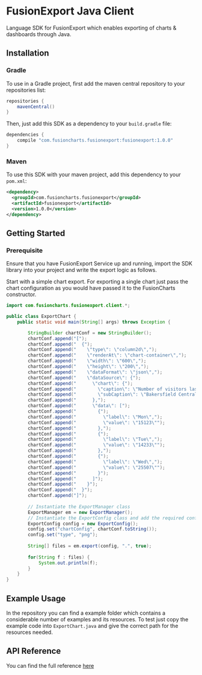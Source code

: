 # FusionExport Java Client

Language SDK for FusionExport which enables exporting of charts & dashboards through Java.

## Installation

### Gradle

To use in a Gradle project, first add the maven central repository to your repositories list:

```groovy
repositories {
    mavenCentral()
}
```

Then, just add this SDK as a dependency to your `build.gradle` file:

```groovy
dependencies {
    compile "com.fusioncharts.fusionexport:fusionexport:1.0.0"
}
```

### Maven

To use this SDK with your maven project, add this dependency to your `pom.xml`:

```xml
<dependency>
  <groupId>com.fusioncharts.fusionexport</groupId>
  <artifactId>fusionexport</artifactId>
  <version>1.0.0</version>
</dependency>
```

## Getting Started

### Prerequisite
Ensure that you have FusionExport Service up and running, import the SDK library into your project and write the export logic as follows.

Start with a simple chart export. For exporting a single chart just pass the chart configuration as you would have passed it to the FusionCharts constructor.


```java
import com.fusioncharts.fusionexport.client.*;

public class ExportChart {
    public static void main(String[] args) throws Exception {

        StringBuilder chartConf = new StringBuilder();
        chartConf.append("[");
        chartConf.append("  {");
        chartConf.append("    \"type\": \"column2d\",");
        chartConf.append("    \"renderAt\": \"chart-container\",");
        chartConf.append("    \"width\": \"600\",");
        chartConf.append("    \"height\": \"200\",");
        chartConf.append("    \"dataFormat\": \"json\",");
        chartConf.append("    \"dataSource\": {");
        chartConf.append("      \"chart\": {");
        chartConf.append("        \"caption\": \"Number of visitors last week\",");
        chartConf.append("        \"subCaption\": \"Bakersfield Central vs Los Angeles Topanga\"");
        chartConf.append("      },");
        chartConf.append("      \"data\": [");
        chartConf.append("        {");
        chartConf.append("          \"label\": \"Mon\",");
        chartConf.append("          \"value\": \"15123\"");
        chartConf.append("        },");
        chartConf.append("        {");
        chartConf.append("          \"label\": \"Tue\",");
        chartConf.append("          \"value\": \"14233\"");
        chartConf.append("        },");
        chartConf.append("        {");
        chartConf.append("          \"label\": \"Wed\",");
        chartConf.append("          \"value\": \"25507\"");
        chartConf.append("        }");
        chartConf.append("      ]");
        chartConf.append("    }");
        chartConf.append("  }");
        chartConf.append("]");		
		
        // Instantiate the ExportManager class
        ExportManager em = new ExportManager();
        // Instantiate the ExportConfig class and add the required configurations
        ExportConfig config = new ExportConfig();
        config.set("chartConfig", chartConf.toString());
        config.set("type", "png");
		
        String[] files = em.export(config, ".", true);
        
        for(String f : files) {
        	System.out.println(f);
        }
    }
}
```

## Example Usage
In the repository you can find a example folder which contains a considerable number of examples and its resources.
To test just copy the example code into `ExportChart.java` and give the correct path for the resources needed.
 
## API Reference

You can find the full reference [here](https://www.fusioncharts.com/dev/exporting-charts/using-fusionexport/sdk-api-reference/java.html)